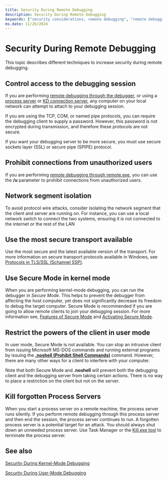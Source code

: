 ```yaml
---
title: Security During Remote Debugging
description: Security During Remote Debugging
keywords: ["security considerations, remote debugging", "remote debugging through remote.exe, security considerations", "remote debugging through the debugger, security considerations", "process server, security considerations"]
ms.date: 11/26/2024
---
```


# Security During Remote Debugging

This topic describes different techniques to increase security during remote debugging. 

## Control access to the debugging session

If you are performing [remote debugging through the debugger](remote-debugging-through-the-debugger.md), or using a [process server](process-servers--user-mode-.md) or [KD connection server](kd-connection-servers--kernel-mode-.md), any computer on your local network can attempt to attach to your debugging session.

If you are using the TCP, COM, or named pipe protocols, you can require the debugging client to supply a password. However, this password is not encrypted during transmission, and therefore these protocols are not secure.

If you want your debugging server to be more secure, you must use secure sockets layer (SSL) or secure pipe (SPIPE) protocol.

## Prohibit connections from unauthorized users

If you are performing [remote debugging through remote.exe](remote-debugging-through-remote-exe.md), you can use the **/u** parameter to prohibit connections from unauthorized users.

## Network segment isolation

To avoid protocol wire attacks, consider isolating the network segment that the client and server are running on. For instance, you can use a local network switch to connect the two systems, ensuring it is not connected to the internet or the rest of the LAN

## Use the most secure transport available

Use the most secure and the latest available version of the transport. For more information on secure transport protocols available in Windows, see [Protocols in TLS/SSL (Schannel SSP)](/windows/win32/secauthn/protocols-in-tls-ssl--schannel-ssp-).

## Use Secure Mode in kernel mode

When you are performing kernel-mode debugging, you can run the debugger in *Secure Mode*. This helps to prevent the debugger from affecting the host computer, yet does not significantly decrease its freedom to debug the target computer. Secure Mode is recommended if you are going to allow remote clients to join your debugging session. For more information see, [Features of Secure Mode](features-of-secure-mode.md) and [Activating Secure Mode](activating-secure-mode.md).

## Restrict the powers of the client in user mode

In user mode, Secure Mode is not available. You can stop an intrusive client from issuing Microsoft MS-DOS commands and running external programs by issuing the [**.noshell (Prohibit Shell Commands)**](../debuggercmds/-noshell--prohibit-shell-commands-.md) command. However, there are many other ways for a client to interfere with your computer.

Note that both Secure Mode and **.noshell** will prevent both the debugging client and the debugging server from taking certain actions. There is no way to place a restriction on the client but not on the server.

## Kill forgotten Process Servers

When you start a process server on a remote machine, the process server runs silently. If you perform remote debugging through this process server and then end the session, the process server continues to run. A forgotten process server is a potential target for an attack. You should always shut down an unneeded process server. Use Task Manager or the [Kill.exe tool](kill-tool.md) to terminate the process server.

## See also

[Security During Kernel-Mode Debugging](security-during-kernel-mode-debugging.md)

[Security During User-Mode Debugging](security-during-user-mode-debugging.md)
